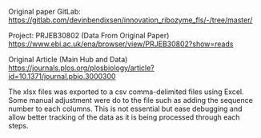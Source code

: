 Original paper GitLab:
https://gitlab.com/devinbendixsen/innovation_ribozyme_fls/-/tree/master/

Project: PRJEB30802 (Data From Original Paper)
https://www.ebi.ac.uk/ena/browser/view/PRJEB30802?show=reads

Original Article (Main Hub and Data)
https://journals.plos.org/plosbiology/article?id=10.1371/journal.pbio.3000300

The xlsx files was exported to a csv comma-delimited files using Excel. Some manual adjustment were do to the file such as adding the sequence number to each columns. This is not essential but ease debugging and allow better tracking of the data as it is being processed through each steps.